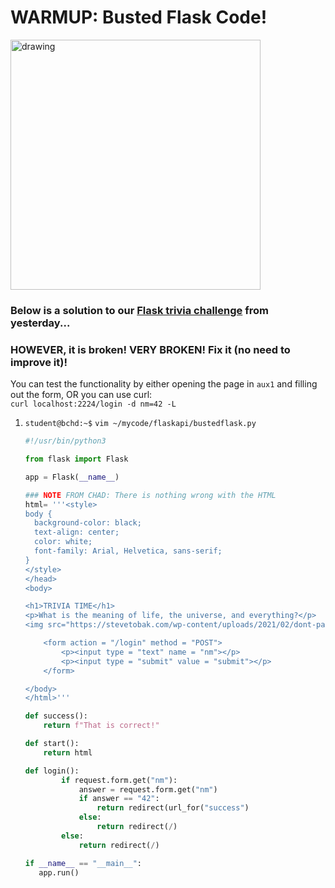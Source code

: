 # WARMUP: Busted Flask Code!

<img src="https://public-library.safetyculture.io/media/template_e99ce9c6cb594c1d9ba090451e816a20/6f0e7911-0e46-4174-94a4-60828856035c" alt="drawing" width="400"/>

### Below is a solution to our [Flask trivia challenge](https://github.com/csfeeser/Python/blob/master/challenges/FLASK_challenge.md) from yesterday...
### HOWEVER, it is broken! VERY BROKEN! Fix it (no need to improve it)!

You can test the functionality by either opening the page in `aux1` and filling out the form, OR you can use curl:  
`curl localhost:2224/login -d nm=42 -L`

1. `student@bchd:~$` `vim ~/mycode/flaskapi/bustedflask.py`

    ```python
    #!/usr/bin/python3

    from flask import Flask

    app = Flask(__name__)

    ### NOTE FROM CHAD: There is nothing wrong with the HTML
    html= '''<style>
    body {
      background-color: black;
      text-align: center;
      color: white;
      font-family: Arial, Helvetica, sans-serif;
    }
    </style>
    </head>
    <body>

    <h1>TRIVIA TIME</h1>
    <p>What is the meaning of life, the universe, and everything?</p>
    <img src="https://stevetobak.com/wp-content/uploads/2021/02/dont-panic.png" alt="Avatar" style="width:200px">

        <form action = "/login" method = "POST">
            <p><input type = "text" name = "nm"></p>
            <p><input type = "submit" value = "submit"></p>
        </form>

    </body>
    </html>'''

    def success():
        return f"That is correct!"

    def start():
        return html

    def login():
            if request.form.get("nm"):
                answer = request.form.get("nm")
                if answer == "42":
                    return redirect(url_for("success")
                else:
                    return redirect(/)
            else:
                return redirect(/)

    if __name__ == "__main__":
       app.run()
    ```

<!--
## SOLUTION

```python
#!/usr/bin/python3

from flask import Flask
from flask import request
from flask import url_for
from flask import redirect

app = Flask(__name__)

### NOTE FROM CHAD: There is nothing wrong with the HTML
html= '''<style>
body {
  background-color: black;
  text-align: center;
  color: white;
  font-family: Arial, Helvetica, sans-serif;
}
</style>
</head>
<body>

<h1>TRIVIA TIME</h1>
<p>What is the meaning of life, the universe, and everything?</p>
<img src="https://stevetobak.com/wp-content/uploads/2021/02/dont-panic.png" alt="Avatar" style="width:200px">

    <form action = "/login" method = "POST">
        <p><input type = "text" name = "nm"></p>
        <p><input type = "submit" value = "submit"></p>
    </form>

</body>
</html>'''

@app.route("/success")
def success():
    return f"That is correct!"

@app.route("/")
def start():
    return html

@app.route("/login", methods= ["POST"])
def login():
        if request.form.get("nm"):
            answer = request.form.get("nm")
            if answer == "42":
                return redirect(url_for("success"))
            else:
                return redirect("/")
        else:
            return redirect("/")

if __name__ == "__main__":
   app.run(host="0.0.0.0", port=2224)
```
